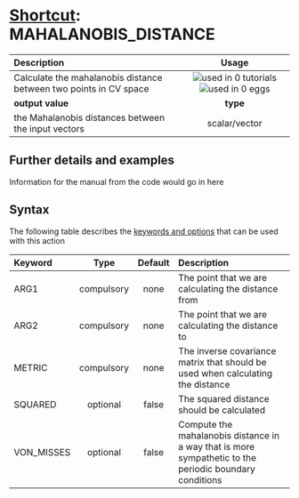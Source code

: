 # [Shortcut](shortcuts.md): MAHALANOBIS_DISTANCE

| Description    | Usage |
|:--------|:--------:|
| Calculate the mahalanobis distance between two points in CV space | ![used in 0 tutorials](https://img.shields.io/badge/tutorials-0-red.svg)![used in 0 eggs](https://img.shields.io/badge/nest-0-red.svg)|
 | **output value** | **type** |
| the Mahalanobis distances between the input vectors | scalar/vector |

## Further details and examples 
Information for the manual from the code would go in here 
## Syntax 
The following table describes the [keywords and options](parsing.md) that can be used with this action 

| Keyword | Type | Default | Description |
|:-------|:----:|:-------:|:-----------|
| ARG1 | compulsory | none | The point that we are calculating the distance from |
| ARG2 | compulsory | none | The point that we are calculating the distance to |
| METRIC | compulsory | none | The inverse covariance matrix that should be used when calculating the distance |
| SQUARED | optional | false |  The squared distance should be calculated |
| VON_MISSES | optional | false |  Compute the mahalanobis distance in a way that is more sympathetic to the periodic boundary conditions |
